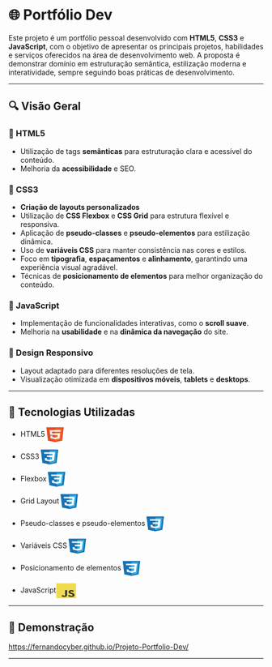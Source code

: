 # 🌐 Portfólio Dev

Este projeto é um portfólio pessoal desenvolvido com **HTML5**, **CSS3** e **JavaScript**, com o objetivo de apresentar os principais projetos, habilidades e serviços oferecidos na área de desenvolvimento web. A proposta é demonstrar domínio em estruturação semântica, estilização moderna e interatividade, sempre seguindo boas práticas de desenvolvimento.

---

## 🔍 Visão Geral

### 🧱 HTML5
- Utilização de tags **semânticas** para estruturação clara e acessível do conteúdo.
- Melhoria da **acessibilidade** e SEO.

### 🎨 CSS3
- **Criação de layouts personalizados**
- Utilização de **CSS Flexbox** e **CSS Grid** para estrutura flexível e responsiva.
- Aplicação de **pseudo-classes** e **pseudo-elementos** para estilização dinâmica.
- Uso de **variáveis CSS** para manter consistência nas cores e estilos.
- Foco em **tipografia**, **espaçamentos** e **alinhamento**, garantindo uma experiência visual agradável.
- Técnicas de **posicionamento de elementos** para melhor organização do conteúdo.

### 🧠 JavaScript
- Implementação de funcionalidades interativas, como o **scroll suave**.
- Melhoria na **usabilidade** e na **dinâmica da navegação** do site.

### 📱 Design Responsivo
- Layout adaptado para diferentes resoluções de tela.
- Visualização otimizada em **dispositivos móveis**, **tablets** e **desktops**.

---

## 🚀 Tecnologias Utilizadas


- HTML5<img align="center" alt="icon-HTML" height="30" width="40" src="https://raw.githubusercontent.com/devicons/devicon/master/icons/html5/html5-original.svg"><br>

- CSS3<img align="center" alt="icon-CSS" height="30" width="40" src="https://raw.githubusercontent.com/devicons/devicon/master/icons/css3/css3-original.svg">

- Flexbox<img align="center" alt="icon-CSS" height="30" width="40" src="https://raw.githubusercontent.com/devicons/devicon/master/icons/css3/css3-original.svg">

- Grid Layout<img align="center" alt="icon-CSS" height="30" width="40" src="https://raw.githubusercontent.com/devicons/devicon/master/icons/css3/css3-original.svg">

- Pseudo-classes e pseudo-elementos<img align="center" alt="icon-CSS" height="30" width="40" src="https://raw.githubusercontent.com/devicons/devicon/master/icons/css3/css3-original.svg">

- Variáveis CSS<img align="center" alt="icon-CSS" height="30" width="40" src="https://raw.githubusercontent.com/devicons/devicon/master/icons/css3/css3-original.svg">

- Posicionamento de elementos<img align="center" alt="icon-CSS" height="30" width="40" src="https://raw.githubusercontent.com/devicons/devicon/master/icons/css3/css3-original.svg">

- JavaScript<img align="center" alt="icon-JS" height="30" width="40" src="https://raw.githubusercontent.com/devicons/devicon/master/icons/javascript/javascript-original.svg">

---

## 📸 Demonstração

 https://fernandocyber.github.io/Projeto-Portfolio-Dev/

---


